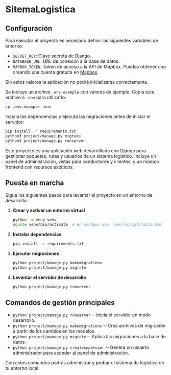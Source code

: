 # SitemaLogistica

## Configuración

Para ejecutar el proyecto es necesario definir las siguientes variables de entorno:

- `SECRET_KEY`: Clave secreta de Django.
- `DATABASE_URL`: URL de conexión a la base de datos.
- `MAPBOX_TOKEN`: Token de acceso a la API de Mapbox.
  Puedes obtener uno creando una cuenta gratuita en [Mapbox](https://account.mapbox.com/).

Sin estos valores la aplicación no podrá inicializarse correctamente.

Se incluye un archivo `.env.example` con valores de ejemplo. Copia este archivo a
`.env` para utilizarlo:

```bash
cp .env.example .env
```

Instala las dependencias y ejecuta las migraciones antes de iniciar el
servidor:

```bash
pip install -r requirements.txt
python3 project/manage.py migrate
python3 project/manage.py runserver
```

Este proyecto es una aplicación web desarrollada con Django para gestionar paquetes, rutas y usuarios de un sistema logístico. Incluye un panel de administración, vistas para conductores y clientes, y un módulo frontend con recursos estáticos.

## Puesta en marcha

Sigue los siguientes pasos para levantar el proyecto en un entorno de desarrollo:

1. **Crear y activar un entorno virtual**
   ```bash
   python -m venv venv
   source venv/bin/activate  # En Windows usa `venv\Scripts\activate`
   ```
2. **Instalar dependencias**
   ```bash
   pip install -r requirements.txt
   ```
3. **Ejecutar migraciones**
   ```bash
   python project/manage.py makemigrations
   python project/manage.py migrate
   ```
4. **Levantar el servidor de desarrollo**
   ```bash
   python project/manage.py runserver
   ```

## Comandos de gestión principales

- `python project/manage.py runserver` ─ Inicia el servidor en modo desarrollo.
- `python project/manage.py makemigrations` ─ Crea archivos de migración a partir de los cambios en los modelos.
- `python project/manage.py migrate` ─ Aplica las migraciones a la base de datos.
- `python project/manage.py createsuperuser` ─ Genera un usuario administrador para acceder al panel de administración.

Con estos comandos podrás administrar y probar el sistema de logística en tu entorno local.
